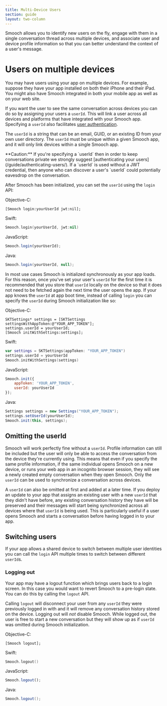 ```yaml
---
title: Multi-Device Users
section: guide
layout: two-column
---
```


Smooch allows you to identify new users on the fly, engage with them in a single conversation thread across multiple devices, and associate user and device profile information so that you can better understand the context of a user's message.

# Users on multiple devices

You may have users using your app on multiple devices. For example, suppose they have your app installed on both their iPhone and their iPad. You might also have Smooch integrated in both your mobile app as well as on your web site.

If you want the user to see the same conversation across devices you can do so by assigning your users a `userId`. This will link a user across all devices and platforms that have integrated with your Smooch app. Specifying a `userId` also facilitates [user authentication](/guide/authenticating-users/).

The `userId` is a string that can be an email, GUID, or an existing ID from your own user directory. The `userId` must be unique within a given Smooch app, and it will only link devices within a single Smooch app.

<aside class="warning">
**Caution:** If you're specifying a `userId` then in order to keep conversations private we strongly suggest [authenticating your users](/guide/authenticating-users/). If a `userId` is used without a JWT credential, then anyone who can discover a user's `userId` could potentially eavesdrop on the conversation.
</aside>

After Smooch has been initialized, you can set the `userId` using the `login` API:

Objective-C:
```objective_c
[Smooch login:yourUserId jwt:nil];
```

Swift:
```swift
Smooch.login(yourUserId, jwt:nil)
```

JavaScript:
```javascript
Smooch.login(yourUserId);
```

Java:
```java
Smooch.login(yourUserId, null);
```

In most use cases Smooch is initialized synchronously as your app loads. For this reason, once you've set your user's `userId` for the first time it is recommended that you store that `userId` locally on the device so that it does not need to be fetched again the next time the user opens the app. If your app knows the `userId` at app boot time, instead of calling `login` you can specify the `userId` during Smooch initialization like so:

Objective-C:
```objective_c
SKTSettings* settings = [SKTSettings settingsWithAppToken:@"YOUR_APP_TOKEN"];
settings.userId = yourUserId;
[Smooch initWithSettings:settings];
```

Swift:
```swift
var settings = SKTSettings(appToken: "YOUR_APP_TOKEN")
settings.userId = yourUserId
Smooch.initWithSettings(settings)
```

JavaScript:
```javascript
Smooch.init({
    appToken: 'YOUR_APP_TOKEN',
    userId: yourUserId
});
```

Java:
```java
Settings settings = new Settings("YOUR_APP_TOKEN");
settings.setUserId(yourUserId);
Smooch.init(this, settings);
```

## Omitting the userId

Smooch will work perfectly fine without a `userId`. Profile information can still be included but the user will only be able to access the conversation from the device they're currently using. This means that even if you specify the same profile information, if the same individual opens Smooch on a new device, or runs your web app in an incognito browser session, they will see a newly created empty conversation when they open Smooch. Only the `userId` can be used to synchronize a conversation across devices.

A `userId` can also be omitted at first and added at a later time. If you deploy an update to your app that assigns an existing user with a new `userId` that they didn't have before, any existing conversation history they have will be preserved and their messages will start being synchronized across all devices where that `userId` is being used. This is particularly useful if a user opens Smooch and starts a conversation before having logged in to your app.

## Switching users

If your app allows a shared device to switch between multiple user identities you can call the `login` API multiple times to switch between different `userId`s.

### Logging out

Your app may have a logout function which brings users back to a login screen. In this case you would want to revert Smooch to a pre-login state. You can do this by calling the `logout` API.

Calling `logout` will disconnect your user from any `userId` they were previously logged in with and it will remove any conversation history stored on the device. Logging out will *not* disable Smooch. While logged out, the user is free to start a new conversation but they will show up as if `userId` was omitted during Smooch initialization.

Objective-C:
```objective_c
[Smooch logout];
```

Swift:
```swift
Smooch.logout()
```

JavaScript:
```javascript
Smooch.logout();
```

Java:
```java
Smooch.logout();
```
